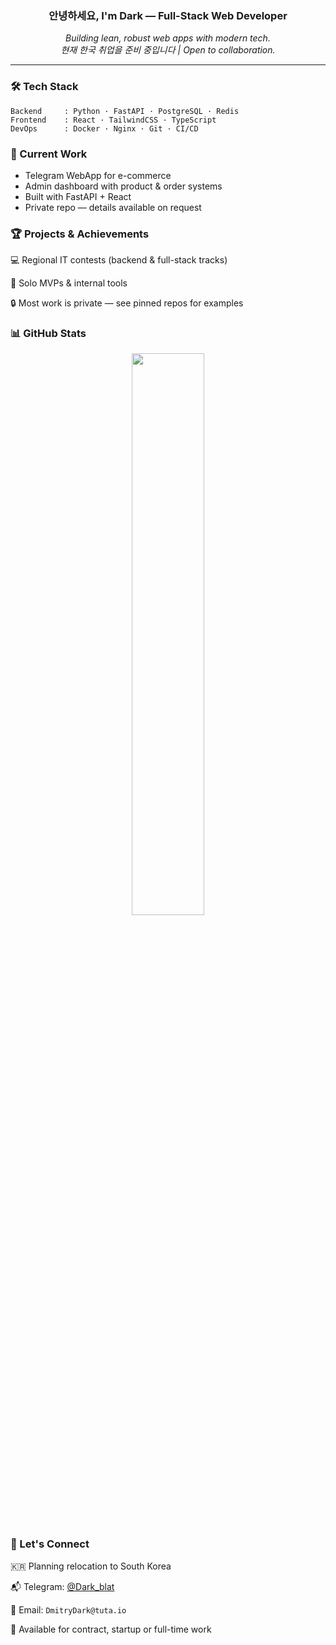 <h3 align="center">안녕하세요, I'm Dark — Full-Stack Web Developer</h3>

<p align="center">
  <em>Building lean, robust web apps with modern tech.</em><br>
  <em>현재 한국 취업을 준비 중입니다 | Open to collaboration.</em>
</p>

---

### 🛠 Tech Stack

```
Backend     : Python · FastAPI · PostgreSQL · Redis  
Frontend    : React · TailwindCSS · TypeScript  
DevOps      : Docker · Nginx · Git · CI/CD
```
### 🔧 Current Work
<ul>
  <li>Telegram WebApp for e-commerce</li>

  <li>Admin dashboard with product & order systems</li>

  <li>Built with FastAPI + React</li>

  <li>Private repo — details available on request</li>
</ul>

### 🏆 Projects & Achievements
💻 Regional IT contests (backend & full-stack tracks)

🧠 Solo MVPs & internal tools

🔒 Most work is private — see pinned repos for examples

### 📊 GitHub Stats
<p align="center"> <img src="https://github-readme-stats.vercel.app/api/top-langs/?username=psychosomat&layout=compact&theme=tokyonight" width="48%" /> </p>

### 🤝 Let's Connect
🇰🇷 Planning relocation to South Korea

📬 Telegram: [@Dark_blat](https://t.me/Dark_blat)

📧 Email: `DmitryDark@tuta.io`

💼 Available for contract, startup or full-time work
